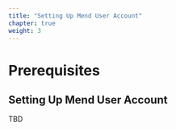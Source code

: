 ```yaml
---
title: "Setting Up Mend User Account"
chapter: true
weight: 3
---
```


# Prerequisites

## Setting Up Mend User Account

TBD
